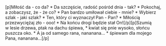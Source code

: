 [p]Miłość da - co da? * Da szczęście, radość pośród dnia - tak? * Pokochaj, a zobaczysz, że - że co? * Pan bardzo umiłował ciebie - mnie? * Wybierz szlak - jaki szlak? * Ten, który ci wyznaczył Pan - Pan? * Miłością przezwyciężaj zło - ooo! * Na końcu drogi będzie stał On![/p][p]Szumią w lesie drzewa, ptak na dachu śpiewa, * kwiat się pnie wysoko, słońcu puszcza oko. * A ja od samego rana, nananana... * śpiewam dla mojego Pana, nananana...[/p]